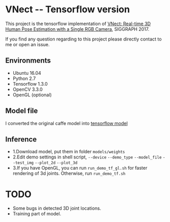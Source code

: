# VNect -- Tensorflow version
This project is the tensorflow implementation of [VNect: Real-time 3D Human Pose Estimation with a Single RGB Camera](http://gvv.mpi-inf.mpg.de/projects/VNect/), SIGGRAPH 2017.

If you find any question regarding to this project please directly contact to me or open an issue.

## Environments
- Ubuntu 16.04
- Python 2.7
- Tensorflow 1.3.0
- OpenCV 3.3.0
- OpenGL (optional)

## Model file
I converted the original caffe model into [tensorflow model](https://drive.google.com/open?id=1ETbIKHulW0ZhMZIfb_nFcQr-0InqWGor)

## Inference
- 1.Download model, put them in folder `models/weights`
- 2.Edit demo settings in shell script, `--device` `--demo_type` `--model_file` `--test_img` `--plot_2d` `--plot_3d`
- 3.If you have OpenGL, you can run `run_demo_tf_gl.sh` for faster rendering of 3d joints. Otherwise, run `run_demo_tf.sh`

# TODO
 - Some bugs in detected 3D joint locations.
 - Training part of model.


